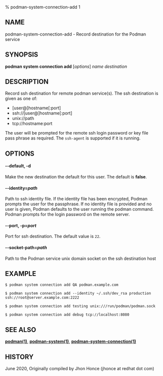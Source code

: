 % podman-system-connection-add 1

## NAME

podman\-system\-connection\-add - Record destination for the Podman service

## SYNOPSIS

**podman system connection add** [*options*] _name_ _destination_

## DESCRIPTION

Record ssh destination for remote podman service(s). The ssh destination is given as one of:

- [user@]hostname[:port]
- ssh://[user@]hostname[:port]
- unix://path
- tcp://hostname:port

The user will be prompted for the remote ssh login password or key file pass phrase as required. The `ssh-agent` is supported if it is running.

## OPTIONS

#### **--default**, **-d**

Make the new destination the default for this user. The default is **false**.

#### **--identity**=_path_

Path to ssh identity file. If the identity file has been encrypted, Podman prompts the user for the passphrase.
If no identity file is provided and no user is given, Podman defaults to the user running the podman command.
Podman prompts for the login password on the remote server.

#### **--port**, **-p**=_port_

Port for ssh destination. The default value is `22`.

#### **--socket-path**=_path_

Path to the Podman service unix domain socket on the ssh destination host

## EXAMPLE

```
$ podman system connection add QA podman.example.com

$ podman system connection add --identity ~/.ssh/dev_rsa production ssh://root@server.example.com:2222

$ podman system connection add testing unix:///run/podman/podman.sock

$ podman system connection add debug tcp://localhost:8080
```

## SEE ALSO

**[podman(1)](podman.md)**, **[podman-system(1)](podman-system/podman-system.md)**, **[podman-system-connection(1)](podman-system-connection/podman-system-connection.md)**

## HISTORY

June 2020, Originally compiled by Jhon Honce (jhonce at redhat dot com)
